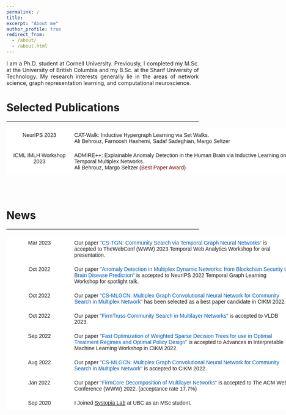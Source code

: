 ```yaml
---
permalink: /
title: 
excerpt: "About me"
author_profile: true
redirect_from: 
  - /about/
  - /about.html
---
```


<p align="justify">
I am a Ph.D. student at Cornell University. Previously, I completed my M.Sc. at the University of British Columbia and my B.Sc. at the Sharif University of Technology.
My research interests generally lie in the areas of network science, graph representation learning, and computational neuroscience. 
</p>
  


# Selected Publications
<html>
<body>
 <hr>
 <body>
 <html>
<style type="text/css">
.tg  {border-collapse:collapse;border-spacing:0;}
.tg td{border-color:black;border-style:solid;border-width:1px;font-family:Arial, sans-serif;font-size:14px;
  overflow:hidden;padding:10px 5px;word-break:normal;}
.tg th{border-color:black;border-style:solid;border-width:1px;font-family:Arial, sans-serif;font-size:14px;
  font-weight:normal;overflow:hidden;padding:10px 5px;word-break:normal;}
.tg .tg-oe15{background-color:#ffffff;border-color:#ffffff;text-align:left;vertical-align:top}
.tg .tg-wk8r{background-color:#ffffff;border-color:#ffffff;text-align:center;vertical-align:top}
</style>
<table class="tg" style="undefined;table-layout: fixed; width: 748px">
<colgroup>
<col style="width: 172px">
<col style="width: 576px">
</colgroup>
<thead>
  <tr>
    <th class="tg-wk8r">NeurIPS 2023</th>
    <th class="tg-oe15"> CAT-Walk: Inductive Hypergraph Learning via Set Walks.  <br>
    Ali Behrouz, Farnoosh Hashemi, Sadaf Sadeghian, Margo Seltzer </th>
  </tr>
   <tr>
    <th class="tg-wk8r">ICML IMLH Workshop 2023</th>
    <th class="tg-oe15"> ADMIRE++: Explainable Anomaly Detection in the Human Brain via Inductive Learning on Temporal Multiplex Networks. <br>
    Ali Behrouz, Margo Seltzer (<span style="color:#800000;">Best Paper Award</span>)</th>
  </tr>
</tbody>
</table>
  <br><br>
</html>
</html>
  
  
  
# News
<html>
<body>
 <hr>
 <body>
 <html>


<style type="text/css">
.tg  {border-collapse:collapse;border-spacing:0;}
.tg td{border-color:black;border-style:solid;border-width:1px;font-family:Arial, sans-serif;font-size:14px;
  overflow:hidden;padding:10px 5px;word-break:normal;}
.tg th{border-color:black;border-style:solid;border-width:1px;font-family:Arial, sans-serif;font-size:14px;
  font-weight:normal;overflow:hidden;padding:10px 5px;word-break:normal;}
.tg .tg-oe15{background-color:#ffffff;border-color:#ffffff;text-align:left;vertical-align:top}
.tg .tg-wk8r{background-color:#ffffff;border-color:#ffffff;text-align:center;vertical-align:top}
</style>
<table class="tg" style="undefined;table-layout: fixed; width: 748px">
<colgroup>
<col style="width: 172px">
<col style="width: 576px">
</colgroup>
<thead>
  <tr>
    <th class="tg-wk8r">Mar 2023</th>
    <th class="tg-oe15">Our paper <span style="color:#0059b3;">"CS-TGN: Community Search via Temporal Graph Neural Networks"</span> is accepted to TheWebConf (WWW) 2023 Temporal Web Analytics Workshop for oral presentation.</th>
  </tr>
  <tr>
    <th class="tg-wk8r">Oct 2022</th>
    <th class="tg-oe15">Our paper <span style="color:#0059b3;">"Anomaly Detection in Multiplex Dynamic Networks: from Blockchain Security to Brain Disease Prediction"</span> is accepted to NeurIPS 2022 Temporal Graph Learning Workshop for spotlight talk.</th>
  </tr>
  <tr>
    <th class="tg-wk8r">Oct 2022</th>
    <th class="tg-oe15">Our paper <span style="color:#0059b3;">"CS-MLGCN: Multiplex Graph Convolutional Neural Network for Community Search in Multiplex Network"</span> has been selected as a best paper candidate in CIKM 2022.</th>
  </tr>
  <tr>
    <th class="tg-wk8r">Oct 2022</th>
    <th class="tg-oe15">Our paper <span style="color:#0059b3;">"FirmTruss Community Search in Multilayer Networks"</span> is accepted to VLDB 2023.</th>
  </tr>
   <tr>
    <th class="tg-wk8r">Sep 2022</th>
    <th class="tg-oe15">Our paper <span style="color:#0059b3;">"Fast Optimization of Weighted Sparse Decision Trees for use in Optimal Treatment Regimes and Optimal Policy Design"</span> is accepted to Advances in Interpretable Machine Learning Workshop in CIKM 2022.</th>
  </tr>
  <tr>
    <th class="tg-wk8r">Aug 2022</th>
    <th class="tg-oe15">Our paper <span style="color:#0059b3;">"CS-MLGCN: Multiplex Graph Convolutional Neural Network for Community Search in Multiplex Network"</span> is accepted to CIKM 2022.</th>
  </tr>
</thead>
<tbody>
  <tr>
    <td class="tg-wk8r">Jan 2022</td>
    <td class="tg-oe15">Our paper <span style="color:#0059b3;">"FirmCore Decomposition of Multilayer Networks"</span> is accepted to The ACM Web Conference (WWW) 2022. (acceptance rate 17.7%)</td>
  </tr>
  <tr>
    <td class="tg-wk8r">Sep 2020</td>
    <td class="tg-oe15">I Joined <a href="https://systopia.cs.ubc.ca/">Systopia Lab</a> at UBC as an MSc student.</td>
  </tr>
</tbody>
</table>
</html>
</html>
   
